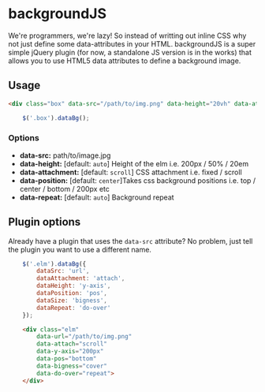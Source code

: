 # backgroundJS
We're programmers, we're lazy! So instead of writting out inline CSS why not just define some data-attributes in your HTML. backgroundJS is a super simple jQuery plugin (for now, a standalone JS version is in the works) that allows you to use HTML5 data attributes to define a background image.

## Usage 
```HTML 
<div class="box" data-src="/path/to/img.png" data-height="20vh" data-attachment="fixed"></div>
```

```javascript
	$('.box').dataBg();
```

### Options 
- **data-src:** path/to/image.jpg
- **data-height:** [default: `auto`] Height of the elm i.e. 200px / 50% / 20em
- **data-attachment:** [default: `scroll`] CSS attachment i.e. fixed / scroll
- **data-position:** [default: `center`]Takes css background positions i.e. top / center / bottom / 200px etc
- **data-repeat:** [default: `auto`] Background repeat

## Plugin options 
Already have a plugin that uses the `data-src` attribute? No problem, just tell the plugin you want to use a different name. 

```javascript
	$('.elm').dataBg({
    	dataSrc: 'url',
        dataAttachment: 'attach',
        dataHeight: 'y-axis',
        dataPosition: 'pos',
        dataSize: 'bigness',
        dataRepeat: 'do-over'
    });
```

```HTML
 	<div class="elm" 
    	data-url="/path/to/img.png" 
        data-attach="scroll" 
        data-y-axis="200px" 
        data-pos="bottom" 
        data-bigness="cover"
        data-do-over="repeat">
    </div>
```